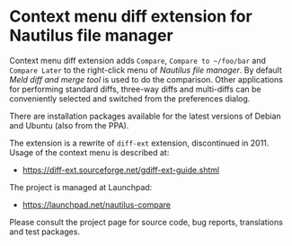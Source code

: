 # Context menu diff extension for Nautilus file manager

Context menu diff extension adds `Compare`, `Compare to ~/foo/bar` and `Compare Later` to the right-click menu of _Nautilus file manager_. By default _Meld diff and merge tool_ is used to do the comparison. Other applications for performing standard diffs, three-way diffs and multi-diffs can be conveniently selected and switched from the preferences dialog.

There are installation packages available for the latest versions of Debian and Ubuntu (also from the PPA).

The extension is a rewrite of `diff-ext` extension, discontinued in 2011. Usage of the context menu is described at:

* https://diff-ext.sourceforge.net/gdiff-ext-guide.shtml
  
The project is managed at Launchpad:

* https://launchpad.net/nautilus-compare

Please consult the project page for source code, bug reports, translations and test packages.
